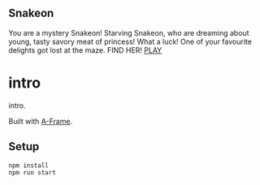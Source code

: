 ## Snakeon
You are a mystery Snakeon! Starving Snakeon, who are dreaming about young, tasty savory meat of princess! What a luck! One of your favourite delights got lost at the maze. FIND HER! [PLAY](https://allcoolnicknamesweretaken.github.io/snakeon/)

# intro

intro.

Built with [A-Frame](https://aframe.io).

## Setup

```sh
npm install
npm run start
```
